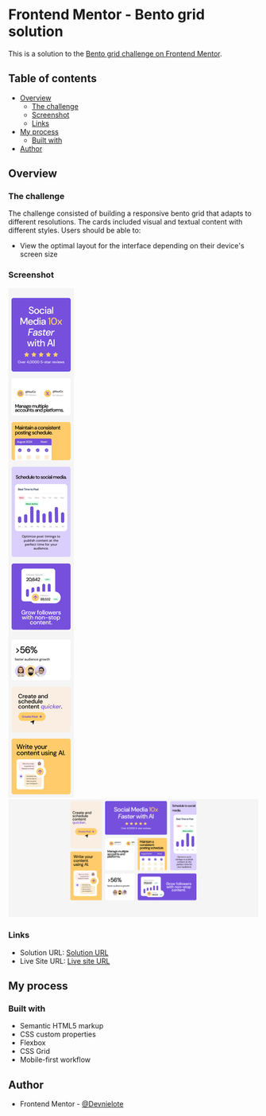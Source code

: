 # Frontend Mentor - Bento grid solution

This is a solution to the [Bento grid challenge on Frontend Mentor](https://www.frontendmentor.io/challenges/bento-grid-RMydElrlOj). 

## Table of contents

- [Overview](#overview)
  - [The challenge](#the-challenge)
  - [Screenshot](#screenshot)
  - [Links](#links)
- [My process](#my-process)
  - [Built with](#built-with)
- [Author](#author)

## Overview
### The challenge
The challenge consisted of building a responsive bento grid that adapts to different resolutions. The cards included visual and textual content with different styles.
Users should be able to:

- View the optimal layout for the interface depending on their device's screen size

### Screenshot

![Mobile view](./assets/images/bento-grid-mobile.png)
![Desktop view](./assets/images/bento-grid-desktop.png)

### Links

- Solution URL: [Solution URL](https://your-solution-url.com)
- Live Site URL: [Live site URL](https://devnielote.github.io/bento-grid/)

## My process

### Built with

- Semantic HTML5 markup
- CSS custom properties
- Flexbox
- CSS Grid
- Mobile-first workflow

## Author

- Frontend Mentor - [@Devnielote](https://www.frontendmentor.io/profile/yourusername)
